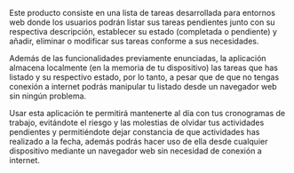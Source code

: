 Este producto consiste en una lista de tareas desarrollada para entornos web donde los usuarios podrán listar sus tareas pendientes junto con su respectiva descripción, establecer su estado (completada o pendiente) y añadir, eliminar o modificar sus tareas conforme a sus necesidades.

Además de las funcionalidades previamente enunciadas, la aplicación almacena localmente (en la memoria de tu dispositivo) las tareas que has listado y su respectivo estado, por lo tanto, a pesar que de que no tengas conexión a internet podrás manipular tu listado desde un navegador web sin ningún problema.

Usar esta aplicación te permitirá mantenerte al día con tus cronogramas de trabajo, evitándote el riesgo y las molestias de olvidar tus actividades pendientes y permitiéndote dejar constancia de que actividades has realizado a la fecha, además podrás hacer uso de ella desde cualquier dispositivo mediante un navegador web sin necesidad de conexión a internet.
